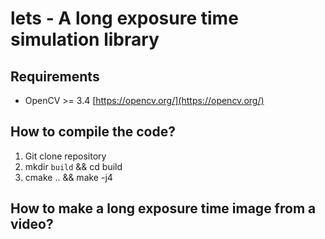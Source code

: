 # lets - A long exposure time simulation library

## Requirements

* OpenCV >= 3.4 [https://opencv.org/](https://opencv.org/)

## How to compile the code?

1. Git clone repository
2. mkdir `build` && cd build
3. cmake .. && make -j4

## How to make a long exposure time image from a video?


